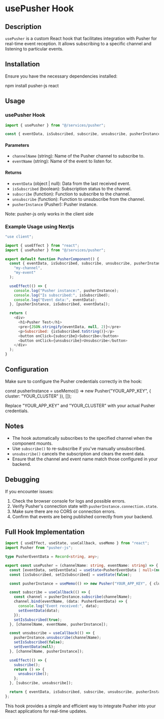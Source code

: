 # usePusher Hook

## Description

`usePusher` is a custom React hook that facilitates integration with Pusher for real-time event reception. It allows subscribing to a specific channel and listening to particular events.

## Installation

Ensure you have the necessary dependencies installed:

npm install pusher-js react

## Usage

### usePusher Hook
```javascript
import { usePusher } from "@/services/pusher";

const { eventData, isSubscribed, subscribe, unsubscribe, pusherInstance } = usePusher(channelName, eventName);
```
#### Parameters

- `channelName` (string): Name of the Pusher channel to subscribe to.
- `eventName` (string): Name of the event to listen for.

#### Returns

- `eventData` (object | null): Data from the last received event.
- `isSubscribed` (boolean): Subscription status to the channel.
- `subscribe` (function): Function to subscribe to the channel.
- `unsubscribe` (function): Function to unsubscribe from the channel.
- `pusherInstance` (Pusher): Pusher instance.

Note: pusher-js only works in the client side

### Example Usage using Nextjs

```javascript
"use client";

import { useEffect } from "react";
import { usePusher } from "@/services/pusher";

export default function PusherComponent() {
  const { eventData, isSubscribed, subscribe, unsubscribe, pusherInstance } = usePusher(
    "my-channel",
    "my-event"
  );

  useEffect(() => {
    console.log("Pusher instance:", pusherInstance);
    console.log("Is subscribed:", isSubscribed);
    console.log("Event data:", eventData);
  }, [pusherInstance, isSubscribed, eventData]);

  return (
    <div>
      <h1>Pusher Test</h1>
      <pre>{JSON.stringify(eventData, null, 2)}</pre>
      <p>Subscribed: {isSubscribed.toString()}</p>
      <button onClick={subscribe}>Subscribe</button>
      <button onClick={unsubscribe}>Unsubscribe</button>
    </div>
  );
}
```
## Configuration

Make sure to configure the Pusher credentials correctly in the hook:

const pusherInstance = useMemo(() => new Pusher("YOUR_APP_KEY", { cluster: "YOUR_CLUSTER" }), []);

Replace "YOUR_APP_KEY" and "YOUR_CLUSTER" with your actual Pusher credentials.

## Notes

- The hook automatically subscribes to the specified channel when the component mounts.
- Use `subscribe()` to re-subscribe if you've manually unsubscribed.
- `unsubscribe()` cancels the subscription and clears the event data.
- Ensure that the channel and event name match those configured in your backend.

## Debugging

If you encounter issues:

1. Check the browser console for logs and possible errors.
2. Verify Pusher's connection state with `pusherInstance.connection.state`.
3. Make sure there are no CORS or connection errors.
4. Confirm that events are being published correctly from your backend.

## Full Hook Implementation
```typescript
import { useEffect, useState, useCallback, useMemo } from "react";
import Pusher from "pusher-js";

type PusherEventData = Record<string, any>;

export const usePusher = (channelName: string, eventName: string) => {
  const [eventData, setEventData] = useState<PusherEventData | null>(null);
  const [isSubscribed, setIsSubscribed] = useState(false);

  const pusherInstance = useMemo(() => new Pusher("YOUR_APP_KEY", { cluster: "YOUR_CLUSTER" }), []);

  const subscribe = useCallback(() => {
    const channel = pusherInstance.subscribe(channelName);
    channel.bind(eventName, (data: PusherEventData) => {
      console.log("Event received:", data);
      setEventData(data);
    });
    setIsSubscribed(true);
  }, [channelName, eventName, pusherInstance]);

  const unsubscribe = useCallback(() => {
    pusherInstance.unsubscribe(channelName);
    setIsSubscribed(false);
    setEventData(null);
  }, [channelName, pusherInstance]);

  useEffect(() => {
    subscribe();
    return () => {
      unsubscribe();
    };
  }, [subscribe, unsubscribe]);

  return { eventData, isSubscribed, subscribe, unsubscribe, pusherInstance };
};
```
This hook provides a simple and efficient way to integrate Pusher into your React applications for real-time updates.
